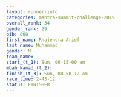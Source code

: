 ```yaml
---
layout: runner-info 
categories: mantra-summit-challenge-2019 
overall_rank: 34
gender_rank: 29
bib: 868
first_name: Rhajendra Arief
last_name: Muhammad
gender: M
team_name:
start_(t_1): Sun, 06-15-00 am
mbah_kamad_(t_2): 
finish_(t_3): Sun, 08-58-12 am
race_time: 2-43-12
status: FINISHER
---
```

